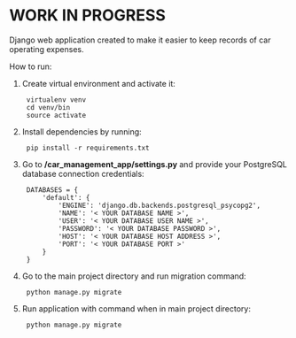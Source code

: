 # WORK IN PROGRESS

Django web application created to make it easier to keep records of car operating expenses. 

How to run:

1. Create virtual environment and activate it:

        virtualenv venv
        cd venv/bin
        source activate

2. Install dependencies by running:

        pip install -r requirements.txt

3. Go to **/car_management_app/settings.py** and provide your PostgreSQL database connection credentials:

        DATABASES = {
            'default': {
                'ENGINE': 'django.db.backends.postgresql_psycopg2',
                'NAME': '< YOUR DATABASE NAME >',
                'USER': '< YOUR DATABASE USER NAME >',
                'PASSWORD': '< YOUR DATABASE PASSWORD >',
                'HOST': '< YOUR DATABASE HOST ADDRESS >',
                'PORT': '< YOUR DATABASE PORT >'
            }
        }

4. Go to the main project directory and run migration command:

        python manage.py migrate

3. Run application with command when in main project directory:

        python manage.py migrate
